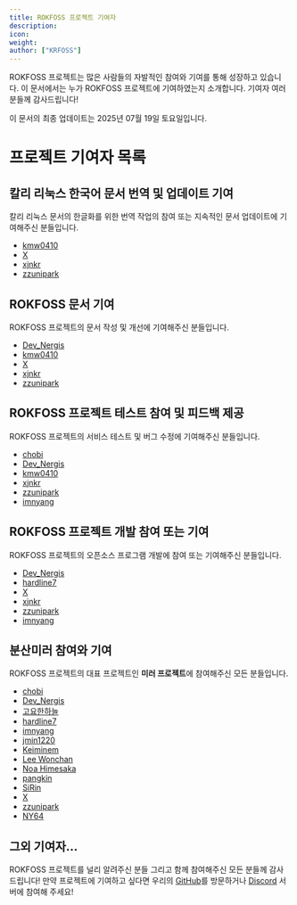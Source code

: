 ```yaml
---
title: ROKFOSS 프로젝트 기여자
description: 
icon:
weight:
author: ["KRFOSS"]
---
```


ROKFOSS 프로젝트는 많은 사람들의 자발적인 참여와 기여를 통해 성장하고 있습니다. 이 문서에서는 누가 ROKFOSS 프로젝트에 기여하였는지 소개합니다. 기여자 여러분들께 감사드립니다!

이 문서의 최종 업데이트는 2025년 07월 19일 토요일입니다.

# 프로젝트 기여자 목록

## 칼리 리눅스 한국어 문서 번역 및 업데이트 기여

칼리 리눅스 문서의 한글화를 위한 번역 작업의 참여 또는 지속적인 문서 업데이트에 기여해주신 분들입니다.

- [kmw0410](https://github.com/kmw0410)
- [X](https://github.com/xenix4845)
- [xjnkr](https://github.com/xjnkr)
- [zzunipark](https://github.com/zzunipark)

## ROKFOSS 문서 기여

ROKFOSS 프로젝트의 문서 작성 및 개선에 기여해주신 분들입니다.

- [Dev_Nergis](https://github.com/DevNergis)
- [kmw0410](https://github.com/kmw0410)
- [X](https://github.com/xenix4845)
- [xjnkr](https://github.com/xjnkr)
- [zzunipark](https://github.com/zzunipark)

## ROKFOSS 프로젝트 테스트 참여 및 피드백 제공

ROKFOSS 프로젝트의 서비스 테스트 및 버그 수정에 기여해주신 분들입니다.

- [chobi](https://github.com/chobi025)
- [Dev_Nergis](https://github.com/DevNergis)
- [kmw0410](https://github.com/kmw0410)
- [xjnkr](https://github.com/xjnkr)
- [zzunipark](https://github.com/zzunipark)
- [imnyang](https://github.com/imnyang)

## ROKFOSS 프로젝트 개발 참여 또는 기여

ROKFOSS 프로젝트의 오픈소스 프로그램 개발에 참여 또는 기여해주신 분들입니다.

- [Dev_Nergis](https://github.com/DevNergis)
- [hardline7](https://github.com/hardline7)
- [X](https://github.com/xenix4845)
- [xjnkr](https://github.com/xjnkr)
- [zzunipark](https://github.com/zzunipark)
- [imnyang](https://github.com/imnyang)

## 분산미러 참여와 기여

ROKFOSS 프로젝트의 대표 프로젝트인 **미러 프로젝트**에 참여해주신 모든 분들입니다.

- [chobi](https://github.com/chobi025)
- [Dev_Nergis](https://github.com/DevNergis)
- [고요한하늘](https://github.com/peaceful-sky)
- [hardline7](https://github.com/hardline7)
- [imnyang](https://github.com/imnyang)
- [jmin1220](https://github.com/eungyeol15)
- [Keiminem](https://github.com/me0kmin27)
- [Lee Wonchan](https://github.com/LeeWonchan4531)
- [Noa Himesaka](https://github.com/NoaHimesaka1873)
- [pangkin](https://github.com/pangkin)
- [SiRin](https://github.com/sirin-interact)
- [X](https://github.com/xenix4845)
- [zzunipark](https://github.com/zzunipark)
- [NY64](https://github.com/ny0510)

## 그외 기여자...

ROKFOSS 프로젝트를 널리 알려주신 분들 그리고 함께 참여해주신 모든 분들께 감사드립니다! 만약 프로젝트에 기여하고 싶다면 우리의 [GitHub](https://github.com/KRFOSS)를 방문하거나 [Discord](https://chat.krfoss.org) 서버에 참여해 주세요!
